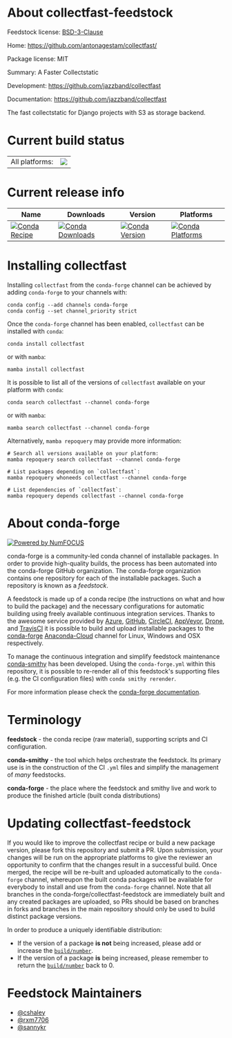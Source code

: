 About collectfast-feedstock
===========================

Feedstock license: [BSD-3-Clause](https://github.com/conda-forge/collectfast-feedstock/blob/main/LICENSE.txt)

Home: https://github.com/antonagestam/collectfast/

Package license: MIT

Summary: A Faster Collectstatic

Development: https://github.com/jazzband/collectfast

Documentation: https://github.com/jazzband/collectfast

The fast collectstatic for Django projects with S3 as storage backend.


Current build status
====================


<table><tr><td>All platforms:</td>
    <td>
      <a href="https://dev.azure.com/conda-forge/feedstock-builds/_build/latest?definitionId=5514&branchName=main">
        <img src="https://dev.azure.com/conda-forge/feedstock-builds/_apis/build/status/collectfast-feedstock?branchName=main">
      </a>
    </td>
  </tr>
</table>

Current release info
====================

| Name | Downloads | Version | Platforms |
| --- | --- | --- | --- |
| [![Conda Recipe](https://img.shields.io/badge/recipe-collectfast-green.svg)](https://anaconda.org/conda-forge/collectfast) | [![Conda Downloads](https://img.shields.io/conda/dn/conda-forge/collectfast.svg)](https://anaconda.org/conda-forge/collectfast) | [![Conda Version](https://img.shields.io/conda/vn/conda-forge/collectfast.svg)](https://anaconda.org/conda-forge/collectfast) | [![Conda Platforms](https://img.shields.io/conda/pn/conda-forge/collectfast.svg)](https://anaconda.org/conda-forge/collectfast) |

Installing collectfast
======================

Installing `collectfast` from the `conda-forge` channel can be achieved by adding `conda-forge` to your channels with:

```
conda config --add channels conda-forge
conda config --set channel_priority strict
```

Once the `conda-forge` channel has been enabled, `collectfast` can be installed with `conda`:

```
conda install collectfast
```

or with `mamba`:

```
mamba install collectfast
```

It is possible to list all of the versions of `collectfast` available on your platform with `conda`:

```
conda search collectfast --channel conda-forge
```

or with `mamba`:

```
mamba search collectfast --channel conda-forge
```

Alternatively, `mamba repoquery` may provide more information:

```
# Search all versions available on your platform:
mamba repoquery search collectfast --channel conda-forge

# List packages depending on `collectfast`:
mamba repoquery whoneeds collectfast --channel conda-forge

# List dependencies of `collectfast`:
mamba repoquery depends collectfast --channel conda-forge
```


About conda-forge
=================

[![Powered by
NumFOCUS](https://img.shields.io/badge/powered%20by-NumFOCUS-orange.svg?style=flat&colorA=E1523D&colorB=007D8A)](https://numfocus.org)

conda-forge is a community-led conda channel of installable packages.
In order to provide high-quality builds, the process has been automated into the
conda-forge GitHub organization. The conda-forge organization contains one repository
for each of the installable packages. Such a repository is known as a *feedstock*.

A feedstock is made up of a conda recipe (the instructions on what and how to build
the package) and the necessary configurations for automatic building using freely
available continuous integration services. Thanks to the awesome service provided by
[Azure](https://azure.microsoft.com/en-us/services/devops/), [GitHub](https://github.com/),
[CircleCI](https://circleci.com/), [AppVeyor](https://www.appveyor.com/),
[Drone](https://cloud.drone.io/welcome), and [TravisCI](https://travis-ci.com/)
it is possible to build and upload installable packages to the
[conda-forge](https://anaconda.org/conda-forge) [Anaconda-Cloud](https://anaconda.org/)
channel for Linux, Windows and OSX respectively.

To manage the continuous integration and simplify feedstock maintenance
[conda-smithy](https://github.com/conda-forge/conda-smithy) has been developed.
Using the ``conda-forge.yml`` within this repository, it is possible to re-render all of
this feedstock's supporting files (e.g. the CI configuration files) with ``conda smithy rerender``.

For more information please check the [conda-forge documentation](https://conda-forge.org/docs/).

Terminology
===========

**feedstock** - the conda recipe (raw material), supporting scripts and CI configuration.

**conda-smithy** - the tool which helps orchestrate the feedstock.
                   Its primary use is in the construction of the CI ``.yml`` files
                   and simplify the management of *many* feedstocks.

**conda-forge** - the place where the feedstock and smithy live and work to
                  produce the finished article (built conda distributions)


Updating collectfast-feedstock
==============================

If you would like to improve the collectfast recipe or build a new
package version, please fork this repository and submit a PR. Upon submission,
your changes will be run on the appropriate platforms to give the reviewer an
opportunity to confirm that the changes result in a successful build. Once
merged, the recipe will be re-built and uploaded automatically to the
`conda-forge` channel, whereupon the built conda packages will be available for
everybody to install and use from the `conda-forge` channel.
Note that all branches in the conda-forge/collectfast-feedstock are
immediately built and any created packages are uploaded, so PRs should be based
on branches in forks and branches in the main repository should only be used to
build distinct package versions.

In order to produce a uniquely identifiable distribution:
 * If the version of a package **is not** being increased, please add or increase
   the [``build/number``](https://docs.conda.io/projects/conda-build/en/latest/resources/define-metadata.html#build-number-and-string).
 * If the version of a package **is** being increased, please remember to return
   the [``build/number``](https://docs.conda.io/projects/conda-build/en/latest/resources/define-metadata.html#build-number-and-string)
   back to 0.

Feedstock Maintainers
=====================

* [@cshaley](https://github.com/cshaley/)
* [@rxm7706](https://github.com/rxm7706/)
* [@sannykr](https://github.com/sannykr/)


